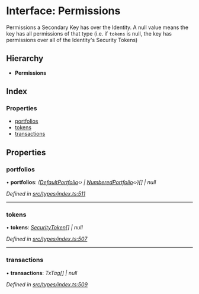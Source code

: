 # Interface: Permissions

Permissions a Secondary Key has over the Identity. A null value means the key has
  all permissions of that type (i.e. if `tokens` is null, the key has permissions over all
  of the Identity's Security Tokens)

## Hierarchy

* **Permissions**

## Index

### Properties

* [portfolios](permissions.md#portfolios)
* [tokens](permissions.md#tokens)
* [transactions](permissions.md#transactions)

## Properties

###  portfolios

• **portfolios**: *([DefaultPortfolio](../classes/defaultportfolio.md)‹› | [NumberedPortfolio](../classes/numberedportfolio.md)‹›)[] | null*

*Defined in [src/types/index.ts:511](https://github.com/PolymathNetwork/polymesh-sdk/blob/1221e467/src/types/index.ts#L511)*

___

###  tokens

• **tokens**: *[SecurityToken](../classes/securitytoken.md)[] | null*

*Defined in [src/types/index.ts:507](https://github.com/PolymathNetwork/polymesh-sdk/blob/1221e467/src/types/index.ts#L507)*

___

###  transactions

• **transactions**: *TxTag[] | null*

*Defined in [src/types/index.ts:509](https://github.com/PolymathNetwork/polymesh-sdk/blob/1221e467/src/types/index.ts#L509)*
